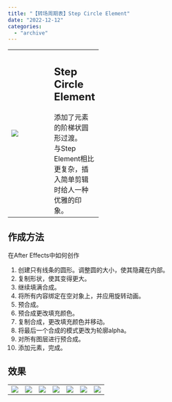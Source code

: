 ```yaml
---
title: "【转场周期表】Step Circle Element"
date: "2022-12-12"
categories: 
  - "archive"
---
```


<table style="width: 41.7966%;"><tbody><tr><td style="width: 57.0738%;"><img src="https://mir.yuelili.com/2022/12/c29a2812baf17dfa769920bebbee192f.gif"></td><td style="width: 55.2472%;"><h2 class="title_title__ceXO0">Step Circle Element</h2>添加了元素的阶梯状圆形过渡。<div></div>与Step Element相比更复杂，插入简单剪辑时给人一种优雅的印象。</td></tr></tbody></table>

## 作成方法

在After Effects中如何创作

1. 创建只有线条的圆形。调整圆的大小，使其隐藏在内部。
2. 复制形状，使其变得更大。
3. 继续填满合成。
4. 将所有内容绑定在空对象上，并应用旋转动画。
5. 预合成。
6. 预合成更改填充颜色。
7. 复制合成，更改填充颜色并移动。
8. 将最后一个合成的模式更改为轮廓alpha。
9. 对所有图层进行预合成。
10. 添加元素，完成。

## 效果

<table style="border-collapse: collapse;"><tbody><tr><td><img src="https://mir.yuelili.com/2022/12/f497cdcb6464ab418c2daedf44747422.gif"></td><td><img src="https://mir.yuelili.com/user/AE/mg/foxcodex/tri.png"></td><td><img src="https://mir.yuelili.com/2022/12/fca26b795958a8b93cbf068d2461199e.gif"></td><td><img src="https://mir.yuelili.com/user/AE/mg/foxcodex/tri.png"></td><td><img src="https://mir.yuelili.com/2022/12/ff6d7458022a9bddffbc716a8a14ccf6.gif"></td><td><img src="https://mir.yuelili.com/user/AE/mg/foxcodex/plus.png"></td><td><img src="https://mir.yuelili.com/2022/12/5ec2b85f97053c83473498f9a0c54ead.gif"></td></tr></tbody></table>
